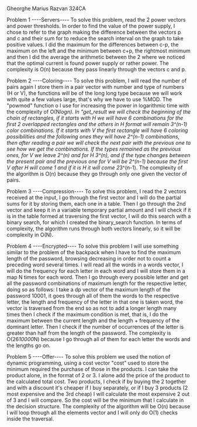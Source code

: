 
Gheorghe Marius Razvan 324CA

Problem 1 ----Servers----
To solve this problem, read the 2 power vectors
and power thresholds.
In order to find the value of the power supply, I chose to refer to the graph
making the difference between the vectors p and c and their sum for
to reduce the search interval on the graph to take positive values.
I did the maximum for the differences between c-p, the maximum on the left
and the minimum between c+p, the rightmost minimum and then I did the average 
the arithmetic between the 2 where we noticed that the optimal current is found
power supply or rather power.
The complexity is O(n) because they pass linearly through the vectors c and p.

Problem 2 ----Coloring----
To solve this problem, I will read the number of pairs again
I store them in a pair vector with number and type of numbers (H or V),
the functions will be of the long long type because we will work with quite a few values
large, that's why we have to use %MOD. The "powmod" function o 
I use for increasing the power in logarithmic time with the complexity of 
O(N*logn). In "get_result we will check the beginning of the chain of rectangles,
if it starts with H we will have 6 combinations for the first 2 overlapped rectangles
and the others in H format will remain 3^(n-1) color combinations. If it starts
with V the first rectangle will have 6 coloring possibilities and the following ones
they will have 2^(n-1) combinations, then after reading a pair we will check 
the next pair with the previous one to see how we get the combinations.
If the types remained as the previous ones, for V we leave 2^(n) and for H 3^(n),
and if the type changes between the present pair and the previous one for
V will be 2^(n-1) because the first V after H will come 1 and if it is H it will come
2*3^(n-1). The complexity of the algorithm is O(n) because they go through only one
given the vector of pairs.

Problem 3 ----Compression----
To solve this problem, I read the 2 vectors received at the input,
I go through the first vector and I will do the partial sums for it by storing them,
each one in a table. Then I go through the 2nd vector and keep it in a variable
temporary partial amount and I will check if it is in the table formed at 
traversing the first vector, I will do this search with a binary search,
for which I created the binary_search function.
In terms of complexity, the algorithm runs through both vectors linearly, so it will be
complexity in O(N).

Problem 4 ----Encrypted----
To solve this problem I will use something similar to the problem
of the backpack when I have to find the maximum length of the password, browsing
decreasing in order not to count a preceding word several times.
I will read all the words in a words vector, I will do the frequency
for each letter in each word and I will store them in a map
N times for each word.
Then I go through every possible letter and get all the password combinations
of maximum length for the respective letter, doing so as follows:
I take a dp vector of the maximum length of the password 10001, it goes through all of them
the words to the respective letter, the length and frequency of the letter in that one is taken
word, the vector is traversed from the end so as not to add a longer length
many times then I check if the maximum condition is met, that is, I do the maximum
between the current length and the length + frequency of the dominant letter.
Then I check if the number of occurrences of the letter is greater than half
from the length of the password.
The complexity is O(26*10000*N) because I go through all of them for each letter
the words and the lengths go on.

Problem 5 ----Offer----
To solve this problem we used the notion of dynamic programming,
using a cost vector "cost" used to store the minimum required
the purchase of those in the products.
I can take the product alone, in the format of 2 or 3.
I alone add the price of the product to the calculated total cost.
Two products, I check if by buying the 2 together 
and with a discount it's cheaper if I buy separately, or if
I buy 3 products (2 most expensive and the 3rd cheap) I will calculate
the most expensive 2 out of 3 and I will compare.
So the cost will be the minimum that I calculate in the decision structure.
The complexity of the algorithm will be O(n) because I will loop through all the elements
vector and I will only do O(1) checks inside the traversal.

